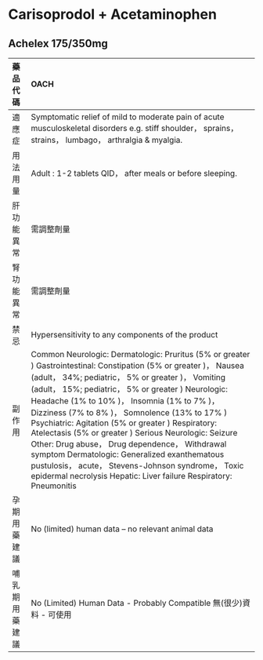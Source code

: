 # Carisoprodol + Acetaminophen

## Achelex 175/350mg

| 藥品代碼       | OACH                                                                                                                                                                                                                                                                                                                                                                                                                                                                                                                                                                                                                                                                     |
|:---------------|:-------------------------------------------------------------------------------------------------------------------------------------------------------------------------------------------------------------------------------------------------------------------------------------------------------------------------------------------------------------------------------------------------------------------------------------------------------------------------------------------------------------------------------------------------------------------------------------------------------------------------------------------------------------------------|
| 適應症         | Symptomatic relief of mild to moderate pain of acute musculoskeletal disorders e.g. stiff shoulder， sprains， strains， lumbago， arthralgia & myalgia.                                                                                                                                                                                                                                                                                                                                                                                                                                                                                                                 |
| 用法用量       | Adult : 1-2 tablets QID， after meals or before sleeping.                                                                                                                                                                                                                                                                                                                                                                                                                                                                                                                                                                                                                |
| 肝功能異常     | 需調整劑量                                                                                                                                                                                                                                                                                                                                                                                                                                                                                                                                                                                                                                                               |
| 腎功能異常     | 需調整劑量                                                                                                                                                                                                                                                                                                                                                                                                                                                                                                                                                                                                                                                               |
| 禁忌           | Hypersensitivity to any components of the product                                                                                                                                                                                                                                                                                                                                                                                                                                                                                                                                                                                                                        |
| 副作用         | Common Neurologic: Dermatologic: Pruritus (5% or greater ) Gastrointestinal: Constipation (5% or greater )， Nausea (adult， 34%; pediatric， 5% or greater )， Vomiting (adult， 15%; pediatric， 5% or greater ) Neurologic: Headache (1% to 10% )， Insomnia (1% to 7% )， Dizziness (7% to 8% )， Somnolence (13% to 17% ) Psychiatric: Agitation (5% or greater ) Respiratory: Atelectasis (5% or greater ) Serious Neurologic: Seizure Other: Drug abuse， Drug dependence， Withdrawal symptom Dermatologic: Generalized exanthematous pustulosis， acute， Stevens-Johnson syndrome， Toxic epidermal necrolysis Hepatic: Liver failure Respiratory: Pneumonitis |
| 孕期用藥建議   | No (limited) human data – no relevant animal data                                                                                                                                                                                                                                                                                                                                                                                                                                                                                                                                                                                                                        |
| 哺乳期用藥建議 | No (Limited) Human Data - Probably Compatible 無(很少)資料 - 可使用                                                                                                                                                                                                                                                                                                                                                                                                                                                                                                                                                                                                      |


